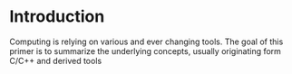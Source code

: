# Introduction

Computing is relying on various and ever changing tools.
The goal of this primer is to summarize the underlying concepts, usually originating form C/C++ and derived tools




